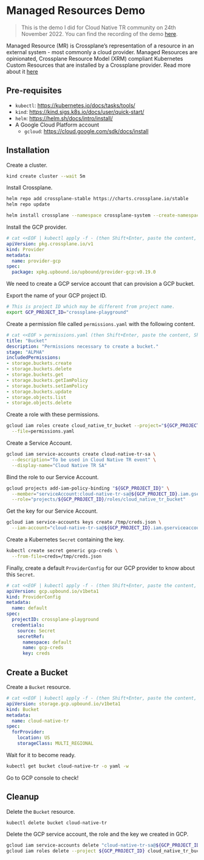 # Managed Resources Demo

> This is the demo I did for Cloud Native TR community on 24th November 2022.
> You can find the recording of the demo [here](https://www.youtube.com/watch?v=Tw2R11NfscU).

Managed Resource (MR) is Crossplane’s representation of a resource in an
external system - most commonly a cloud provider. Managed Resources are
opinionated, Crossplane Resource Model (XRM) compliant Kubernetes Custom
Resources that are installed by a Crossplane provider. Read more about
it [here](https://crossplane.io/docs/v1.10/concepts/managed-resources.html)

## Pre-requisites

* `kubectl`: https://kubernetes.io/docs/tasks/tools/
* `kind`: https://kind.sigs.k8s.io/docs/user/quick-start/
* `helm`: https://helm.sh/docs/intro/install/
* A Google Cloud Platform account
  * `gcloud`: https://cloud.google.com/sdk/docs/install

## Installation

Create a cluster.
```bash
kind create cluster --wait 5m
```

Install Crossplane.
```bash
helm repo add crossplane-stable https://charts.crossplane.io/stable
helm repo update

helm install crossplane --namespace crossplane-system --create-namespace --wait crossplane-stable/crossplane
```

Install the GCP provider.
```yaml
# cat <<EOF | kubectl apply -f - (then Shift+Enter, paste the content, Shift+Enter, EOF, Enter)
apiVersion: pkg.crossplane.io/v1
kind: Provider
metadata:
  name: provider-gcp
spec:
  package: xpkg.upbound.io/upbound/provider-gcp:v0.19.0
```

We need to create a GCP service account that can provision a GCP bucket.

Export the name of your GCP project ID.
```bash
# This is project ID which may be different from project name.
export GCP_PROJECT_ID="crossplane-playground"
```

Create a permission file called `permissions.yaml` with the following content.
```yaml
# cat <<EOF > permissions.yaml (then Shift+Enter, paste the content, Shift+Enter, EOF, Enter)
title: "Bucket"
description: "Permissions necessary to create a bucket."
stage: "ALPHA"
includedPermissions:
- storage.buckets.create
- storage.buckets.delete
- storage.buckets.get
- storage.buckets.getIamPolicy
- storage.buckets.setIamPolicy
- storage.buckets.update
- storage.objects.list
- storage.objects.delete
```

Create a role with these permissions.
```bash
gcloud iam roles create cloud_native_tr_bucket --project="${GCP_PROJECT_ID}" \
  --file=permissions.yaml
```

Create a Service Account.
```bash
gcloud iam service-accounts create cloud-native-tr-sa \
  --description="To be used in Cloud Native TR event" \
  --display-name="Cloud Native TR SA"
```

Bind the role to our Service Account.
```bash
gcloud projects add-iam-policy-binding "${GCP_PROJECT_ID}" \
  --member="serviceAccount:cloud-native-tr-sa@${GCP_PROJECT_ID}.iam.gserviceaccount.com" \
  --role="projects/${GCP_PROJECT_ID}/roles/cloud_native_tr_bucket"
```

Get the key for our Service Account.
```bash
gcloud iam service-accounts keys create /tmp/creds.json \
  --iam-account="cloud-native-tr-sa@${GCP_PROJECT_ID}.iam.gserviceaccount.com"
```

Create a Kubernetes `Secret` containing the key.
```bash
kubectl create secret generic gcp-creds \
  --from-file=creds=/tmp/creds.json
```

Finally, create a default `ProviderConfig` for our GCP provider to know about
this `Secret`.
```yaml
# cat <<EOF | kubectl apply -f - (then Shift+Enter, paste the content, Shift+Enter, EOF, Enter)
apiVersion: gcp.upbound.io/v1beta1
kind: ProviderConfig
metadata:
  name: default
spec:
  projectID: crossplane-playground
  credentials:
    source: Secret
    secretRef:
      namespace: default
      name: gcp-creds
      key: creds
```

## Create a Bucket

Create a `Bucket` resource.
```yaml
# cat <<EOF | kubectl apply -f - (then Shift+Enter, paste the content, Shift+Enter, EOF, Enter)
apiVersion: storage.gcp.upbound.io/v1beta1
kind: Bucket
metadata:
  name: cloud-native-tr
spec:
  forProvider:
    location: US
    storageClass: MULTI_REGIONAL
```

Wait for it to become ready.
```bash
kubectl get bucket cloud-native-tr -o yaml -w
```

Go to GCP console to check!

## Cleanup

Delete the `Bucket` resource.
```bash
kubectl delete bucket cloud-native-tr
```

Delete the GCP service account, the role and the key we created in GCP. 
```bash
gcloud iam service-accounts delete "cloud-native-tr-sa@${GCP_PROJECT_ID}.iam.gserviceaccount.com"cloud-native-tr-sa
gcloud iam roles delete --project ${GCP_PROJECT_ID} cloud_native_tr_bucket
```